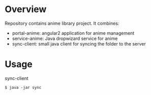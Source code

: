 # Overview
Repository contains anime library project. It combines:
  * portal-anime: angular2 application for anime management
  * service-anime: Java dropwizard service for anime
  * sync-client: small java client for syncing the folder to the server
  
# Usage
sync-client
```
$ java -jar sync
```